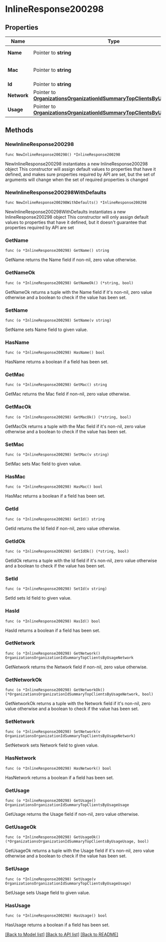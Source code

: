 # InlineResponse200298

## Properties

Name | Type | Description | Notes
------------ | ------------- | ------------- | -------------
**Name** | Pointer to **string** | Name of client | [optional] 
**Mac** | Pointer to **string** | MAC address of client | [optional] 
**Id** | Pointer to **string** | ID of client | [optional] 
**Network** | Pointer to [**OrganizationsOrganizationIdSummaryTopClientsByUsageNetwork**](OrganizationsOrganizationIdSummaryTopClientsByUsageNetwork.md) |  | [optional] 
**Usage** | Pointer to [**OrganizationsOrganizationIdSummaryTopClientsByUsageUsage**](OrganizationsOrganizationIdSummaryTopClientsByUsageUsage.md) |  | [optional] 

## Methods

### NewInlineResponse200298

`func NewInlineResponse200298() *InlineResponse200298`

NewInlineResponse200298 instantiates a new InlineResponse200298 object
This constructor will assign default values to properties that have it defined,
and makes sure properties required by API are set, but the set of arguments
will change when the set of required properties is changed

### NewInlineResponse200298WithDefaults

`func NewInlineResponse200298WithDefaults() *InlineResponse200298`

NewInlineResponse200298WithDefaults instantiates a new InlineResponse200298 object
This constructor will only assign default values to properties that have it defined,
but it doesn't guarantee that properties required by API are set

### GetName

`func (o *InlineResponse200298) GetName() string`

GetName returns the Name field if non-nil, zero value otherwise.

### GetNameOk

`func (o *InlineResponse200298) GetNameOk() (*string, bool)`

GetNameOk returns a tuple with the Name field if it's non-nil, zero value otherwise
and a boolean to check if the value has been set.

### SetName

`func (o *InlineResponse200298) SetName(v string)`

SetName sets Name field to given value.

### HasName

`func (o *InlineResponse200298) HasName() bool`

HasName returns a boolean if a field has been set.

### GetMac

`func (o *InlineResponse200298) GetMac() string`

GetMac returns the Mac field if non-nil, zero value otherwise.

### GetMacOk

`func (o *InlineResponse200298) GetMacOk() (*string, bool)`

GetMacOk returns a tuple with the Mac field if it's non-nil, zero value otherwise
and a boolean to check if the value has been set.

### SetMac

`func (o *InlineResponse200298) SetMac(v string)`

SetMac sets Mac field to given value.

### HasMac

`func (o *InlineResponse200298) HasMac() bool`

HasMac returns a boolean if a field has been set.

### GetId

`func (o *InlineResponse200298) GetId() string`

GetId returns the Id field if non-nil, zero value otherwise.

### GetIdOk

`func (o *InlineResponse200298) GetIdOk() (*string, bool)`

GetIdOk returns a tuple with the Id field if it's non-nil, zero value otherwise
and a boolean to check if the value has been set.

### SetId

`func (o *InlineResponse200298) SetId(v string)`

SetId sets Id field to given value.

### HasId

`func (o *InlineResponse200298) HasId() bool`

HasId returns a boolean if a field has been set.

### GetNetwork

`func (o *InlineResponse200298) GetNetwork() OrganizationsOrganizationIdSummaryTopClientsByUsageNetwork`

GetNetwork returns the Network field if non-nil, zero value otherwise.

### GetNetworkOk

`func (o *InlineResponse200298) GetNetworkOk() (*OrganizationsOrganizationIdSummaryTopClientsByUsageNetwork, bool)`

GetNetworkOk returns a tuple with the Network field if it's non-nil, zero value otherwise
and a boolean to check if the value has been set.

### SetNetwork

`func (o *InlineResponse200298) SetNetwork(v OrganizationsOrganizationIdSummaryTopClientsByUsageNetwork)`

SetNetwork sets Network field to given value.

### HasNetwork

`func (o *InlineResponse200298) HasNetwork() bool`

HasNetwork returns a boolean if a field has been set.

### GetUsage

`func (o *InlineResponse200298) GetUsage() OrganizationsOrganizationIdSummaryTopClientsByUsageUsage`

GetUsage returns the Usage field if non-nil, zero value otherwise.

### GetUsageOk

`func (o *InlineResponse200298) GetUsageOk() (*OrganizationsOrganizationIdSummaryTopClientsByUsageUsage, bool)`

GetUsageOk returns a tuple with the Usage field if it's non-nil, zero value otherwise
and a boolean to check if the value has been set.

### SetUsage

`func (o *InlineResponse200298) SetUsage(v OrganizationsOrganizationIdSummaryTopClientsByUsageUsage)`

SetUsage sets Usage field to given value.

### HasUsage

`func (o *InlineResponse200298) HasUsage() bool`

HasUsage returns a boolean if a field has been set.


[[Back to Model list]](../README.md#documentation-for-models) [[Back to API list]](../README.md#documentation-for-api-endpoints) [[Back to README]](../README.md)


